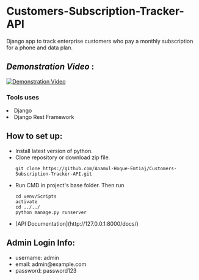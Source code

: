# Customers-Subscription-Tracker-API
Django app to track enterprise customers who pay a monthly subscription for a phone and data plan.

## _Demonstration Video_ :

[![Demonstration Video](https://img.youtube.com/vi/RHgY-eYk3FQ/0.jpg)](http://www.youtube.com/watch?v=RHgY-eYk3FQ)

### Tools uses 
<li>Django</li>
<li>Django Rest Framework </li>

## How to set up:
  <ul>
  <li>Install latest version of python.
  <li>Clone repository or download zip file.

  ```
  git clone https://github.com/Anamul-Hoque-Emtiaj/Customers-Subscription-Tracker-API.git 

  ```
  <li> Run CMD in project's base folder. Then run

```
cd venv/Scripts
activate
cd ../../
python manage.py runserver

```
<li> [API Documentation](http://127.0.0.1:8000/docs/)</li>
</ul>

## Admin Login Info:
<ul>
<li>username: admin </li>
<li>email: admin@example.com </li>
<li>password: password123 </li>
</ul>